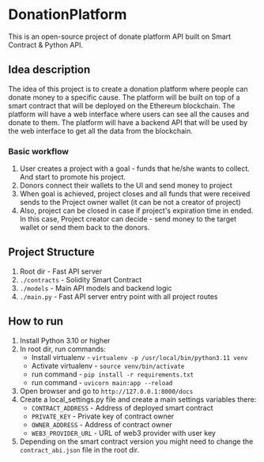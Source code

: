 # DonationPlatform
This is an open-source project of donate platform API built on Smart Contract &amp; Python API.

## Idea description
The idea of this project is to create a donation platform where people can donate money to a specific cause.
The platform will be built on top of a smart contract that will be deployed on the Ethereum blockchain.
The platform will have a web interface where users can see all the causes and donate to them.
The platform will have a backend API that will be used by the web interface to get all the data from the blockchain.

### Basic workflow
1. User creates a project with a goal - funds that he/she wants to collect. And start to promote his project. 
2. Donors connect their wallets to the UI and send money to project
3. When goal is achieved, project closes and all funds that were received sends to the Project owner wallet (it can be not a creator of project)
4. Also, project can be closed in case if project's expiration time in ended. In this case, Project creator can decide - send money to the target wallet or send them back to the donors. 


## Project Structure

1. Root dir - Fast API server
2. `./contracts` - Solidity Smart Contract
3. `./models` - Main API models and backend logic
4. `./main.py` - Fast API server entry point with all project routes


## How to run
1. Install Python 3.10 or higher
2. In root dir, run commands:
   - Install virtualenv - `virtualenv -p /usr/local/bin/python3.11 venv`
   - Activate virtualenv - `source venv/bin/activate` 
   - run command -  `pip install -r requirements.txt`
   - run command - `uvicorn main:app --reload`
3. Open browser and go to `http://127.0.0.1:8000/docs`
4. Create a local_settings.py file and create a main settings variables there:
   - `CONTRACT_ADDRESS` - Address of deployed smart contract
   - `PRIVATE_KEY` - Private key of contract owner
   - `OWNER_ADDRESS` - Address of contract owner
   - `WEB3_PROVIDER_URL` - URL of web3 provider with user key
5. Depending on the smart contract version you might need to change the `contract_abi.json` file in the root dir.
 
